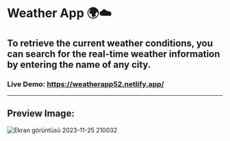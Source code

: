 # Weather App 🌍☁️

## To retrieve the current weather conditions, you can search for the real-time weather information by entering the name of any city.
### Live Demo: https://weatherapp52.netlify.app/
---
## Preview Image:
![Ekran görüntüsü 2023-11-25 210032](https://github.com/Nazim527/Weather-App/assets/68445690/6baa4ff7-9acd-49cc-a0a9-3fa7c802dc6b)
